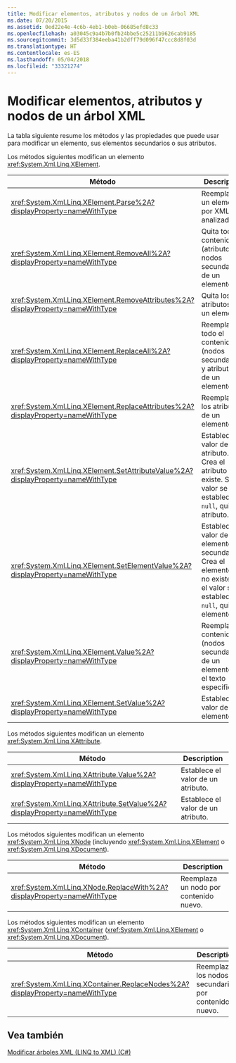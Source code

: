 ```yaml
---
title: Modificar elementos, atributos y nodos de un árbol XML
ms.date: 07/20/2015
ms.assetid: 0ed22e4e-4c6b-4eb1-b0eb-06685efd8c33
ms.openlocfilehash: a03045c9a4b7b0fb24bbe5c25211b9626cab9185
ms.sourcegitcommit: 3d5d33f384eeba41b2dff79d096f47ccc8d8f03d
ms.translationtype: HT
ms.contentlocale: es-ES
ms.lasthandoff: 05/04/2018
ms.locfileid: "33321274"
---
```

# <a name="modifying-elements-attributes-and-nodes-in-an-xml-tree"></a>Modificar elementos, atributos y nodos de un árbol XML
La tabla siguiente resume los métodos y las propiedades que puede usar para modificar un elemento, sus elementos secundarios o sus atributos.  
  
 Los métodos siguientes modifican un elemento <xref:System.Xml.Linq.XElement>.  
  
|Método|Description|  
|------------|-----------------|  
|<xref:System.Xml.Linq.XElement.Parse%2A?displayProperty=nameWithType>|Reemplaza un elemento por XML analizado.|  
|<xref:System.Xml.Linq.XElement.RemoveAll%2A?displayProperty=nameWithType>|Quita todo el contenido (atributos y nodos secundarios) de un elemento.|  
|<xref:System.Xml.Linq.XElement.RemoveAttributes%2A?displayProperty=nameWithType>|Quita los atributos de un elemento.|  
|<xref:System.Xml.Linq.XElement.ReplaceAll%2A?displayProperty=nameWithType>|Reemplaza todo el contenido (nodos secundarios y atributos) de un elemento.|  
|<xref:System.Xml.Linq.XElement.ReplaceAttributes%2A?displayProperty=nameWithType>|Reemplaza los atributos de un elemento.|  
|<xref:System.Xml.Linq.XElement.SetAttributeValue%2A?displayProperty=nameWithType>|Establece el valor de un atributo. Crea el atributo si no existe. Si el valor se establece en `null`, quita el atributo.|  
|<xref:System.Xml.Linq.XElement.SetElementValue%2A?displayProperty=nameWithType>|Establece el valor de un elemento secundario. Crea el elemento si no existe. Si el valor se establece en `null`, quita el elemento.|  
|<xref:System.Xml.Linq.XElement.Value%2A?displayProperty=nameWithType>|Reemplaza el contenido (nodos secundarios) de un elemento por el texto especificado.|  
|<xref:System.Xml.Linq.XElement.SetValue%2A?displayProperty=nameWithType>|Establece el valor de un elemento.|  
  
 Los métodos siguientes modifican un elemento <xref:System.Xml.Linq.XAttribute>.  
  
|Método|Description|  
|------------|-----------------|  
|<xref:System.Xml.Linq.XAttribute.Value%2A?displayProperty=nameWithType>|Establece el valor de un atributo.|  
|<xref:System.Xml.Linq.XAttribute.SetValue%2A?displayProperty=nameWithType>|Establece el valor de un atributo.|  
  
 Los métodos siguientes modifican un elemento <xref:System.Xml.Linq.XNode> (incluyendo <xref:System.Xml.Linq.XElement> o <xref:System.Xml.Linq.XDocument>).  
  
|Método|Description|  
|------------|-----------------|  
|<xref:System.Xml.Linq.XNode.ReplaceWith%2A?displayProperty=nameWithType>|Reemplaza un nodo por contenido nuevo.|  
  
 Los métodos siguientes modifican un elemento <xref:System.Xml.Linq.XContainer> (<xref:System.Xml.Linq.XElement> o <xref:System.Xml.Linq.XDocument>).  
  
|Método|Description|  
|------------|-----------------|  
|<xref:System.Xml.Linq.XContainer.ReplaceNodes%2A?displayProperty=nameWithType>|Reemplaza los nodos secundarios por contenido nuevo.|  
  
## <a name="see-also"></a>Vea también  
 [Modificar árboles XML (LINQ to XML) (C#)](../../../../csharp/programming-guide/concepts/linq/modifying-xml-trees-linq-to-xml.md)

